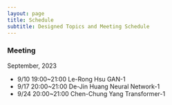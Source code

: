 ```yaml
---
layout: page
title: Schedule
subtitle: Designed Topics and Meeting Schedule
---
```


### Meeting
September, 2023
- 9/10 19:00~21:00 Le-Rong Hsu GAN-1
- 9/17 20:00~21:00 De-Jin Huang Neural Network-1
- 9/24 20:00~21:00 Chen-Chung Yang Transformer-1

